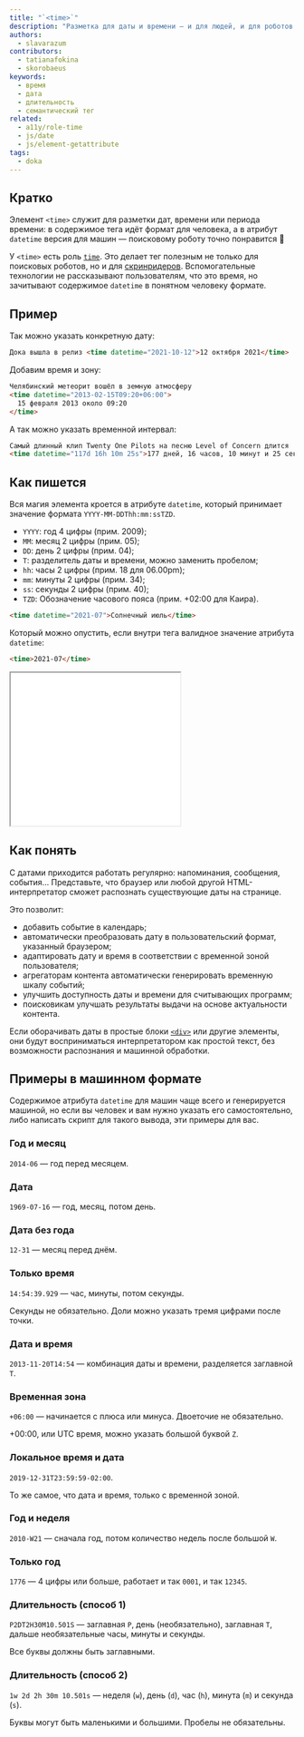 ```yaml
---
title: "`<time>`"
description: "Разметка для даты и времени — и для людей, и для роботов."
authors:
  - slavarazum
contributors:
  - tatianafokina
  - skorobaeus
keywords:
  - время
  - дата
  - длительность
  - семантический тег
related:
  - a11y/role-time
  - js/date
  - js/element-getattribute
tags:
  - doka
---
```


## Кратко

Элемент `<time>` служит для разметки дат, времени или периода времени: в содержимое тега идёт формат для человека, а в атрибут `datetime` версия для машин — поисковому роботу точно понравится 🙂

У `<time>` есть роль [`time`](/a11y/role-time/). Это делает тег полезным не только для поисковых роботов, но и для [скринридеров](/a11y/screenreaders/). Вспомогательные технологии не рассказывают пользователям, что это время, но зачитывают содержимое `datetime` в понятном человеку формате.

## Пример

Так можно указать конкретную дату:

```html
Дока вышла в релиз <time datetime="2021-10-12">12 октября 2021</time>
```

Добавим время и зону:

```html
Челябинский метеорит вошёл в земную атмосферу
<time datetime="2013-02-15T09:20+06:00">
  15 февраля 2013 около 09:20
</time>
```

А так можно указать временной интервал:

```html
Самый длинный клип Twenty One Pilots на песню Level of Concern длится
<time datetime="117d 16h 10m 25s">177 дней, 16 часов, 10 минут и 25 секунд</time>
```

## Как пишется

Вся магия элемента кроется в атрибуте `datetime`, который принимает значение формата
`YYYY-MM-DDThh:mm:ssTZD`.

- `YYYY`: год 4 цифры (прим. 2009);
- `MM`: месяц 2 цифры (прим. 05);
- `DD`: день 2 цифры (прим. 04);
- `T`: разделитель даты и времени, можно заменить пробелом;
- `hh`: часы 2 цифры (прим. 18 для 06.00pm);
- `mm`: минуты 2 цифры (прим. 34);
- `ss`: секунды 2 цифры (прим. 40);
- `TZD`: Обозначение часового пояса (прим. +02:00 для Каира).

```html
<time datetime="2021-07">Солнечный июль</time>
```

Который можно опустить, если внутри тега валидное значение атрибута `datetime`:

```html
<time>2021-07</time>
```

<iframe title="Точное время" src="demos/basic/" height="270"></iframe>

## Как понять

С датами приходится работать регулярно: напоминания, сообщения, события… Представьте, что браузер или любой другой HTML-интерпретатор сможет распознать существующие даты на странице.

Это позволит:

- добавить событие в календарь;
- автоматически преобразовать дату в пользовательский формат, указанный браузером;
- адаптировать дату и время в соответствии с временной зоной пользователя;
- агрегаторам контента автоматически генерировать временную шкалу событий;
- улучшить доступность даты и времени для считывающих программ;
- поисковикам улучшать результаты выдачи на основе актуальности контента.

Если оборачивать даты в простые блоки [`<div>`](/html/div/) или другие элементы, они будут восприниматься интерпретатором как простой текст, без возможности распознания и машинной обработки.

## Примеры в машинном формате

Содержимое атрибута `datetime` для машин чаще всего и генерируется машиной, но если вы человек и вам нужно указать его самостоятельно, либо написать скрипт для такого вывода, эти примеры для вас.

### Год и месяц

`2014-06` — год перед месяцем.

### Дата

`1969-07-16` — год, месяц, потом день.

### Дата без года

`12-31` — месяц перед днём.

### Только время

`14:54:39.929` — час, минуты, потом секунды.

Секунды не обязательно. Доли можно указать тремя цифрами после точки.

### Дата и время

`2013-11-20T14:54` — комбинация даты и времени, разделяется заглавной `T`.

### Временная зона

`+06:00` — начинается с плюса или минуса. Двоеточие не обязательно.

+00:00, или UTC время, можно указать большой буквой `Z`.

### Локальное время и дата

`2019-12-31T23:59:59-02:00`.

То же самое, что дата и время, только с временной зоной.

### Год и неделя

`2010-W21` — сначала год, потом количество недель после большой `W`.

### Только год

`1776` — 4 цифры или больше, работает и так `0001`, и так `12345`.

### Длительность (способ 1)

`P2DT2H30M10.501S` — заглавная `P`, день (необязательно), заглавная `T`, дальше необязательные часы, минуты и секунды.

Все буквы должны быть заглавными.

### Длительность (способ 2)

`1w 2d 2h 30m 10.501s` — неделя (`w`), день (`d`), час (`h`), минута (`m`) и секунда (`s`).

Буквы могут быть маленькими и большими. Пробелы не обязательны.

